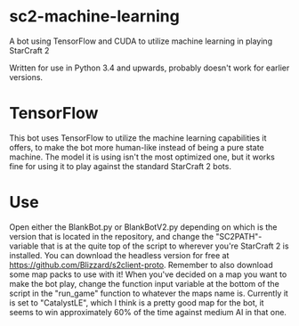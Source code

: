 # sc2-machine-learning
A bot using TensorFlow and CUDA to utilize machine learning in playing StarCraft 2


Written for use in Python 3.4 and upwards, probably doesn't work for earlier versions. 

# TensorFlow
This bot uses TensorFlow to utilize the machine learning capabilities it offers, to make the bot more human-like instead of being a pure state machine. The model it is using isn't the most optimized one, but it works fine for using it to play against the standard StarCraft 2 bots.

# Use
Open either the BlankBot.py or BlankBotV2.py depending on which is the version that is located in the repository, and change the "SC2PATH"-variable that is at the quite top of the script to wherever you're StarCraft 2 is installed. You can download the headless version for free at https://github.com/Blizzard/s2client-proto. Remember to also download some map packs to use with it!
When you've decided on a map you want to make the bot play, change the function input variable at the bottom of the script in the "run_game" function to whatever the maps name is. Currently it is set to "CatalystLE", which I think is a pretty good map for the bot, it seems to win approximately 60% of the time against medium AI in that one.
